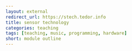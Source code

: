 ```yaml
---
layout: external
redirect_url: https://stech.tedor.info
title: sensor technology
categories: teaching
tags: [teaching, music, programming, hardware]
short: module outline
---
```

